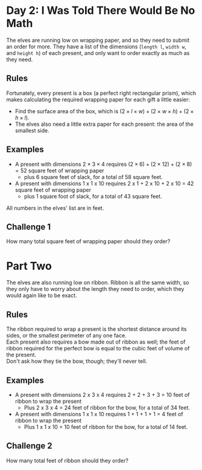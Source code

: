 # Day 2: I Was Told There Would Be No Math

The elves are running low on wrapping paper, and so they need to submit an order for more.
They have a list of the dimensions (`length l`, `width w`, and `height h`) of each present, and only want to order exactly as much as they need.

## Rules

Fortunately, every present is a box (a perfect right rectangular prism),
which makes calculating the required wrapping paper for each gift a little easier:
* Find the surface area of the box, which is $(2 \times l \times w) + (2 \times w \times h) + (2 \times h \times l)$.
* The elves also need a little extra paper for each present: the area of the smallest side.

## Examples

* A present with dimensions $2 \times 3 \times 4$ requires $(2 \times 6) + (2 \times 12) + (2 \times 8) = 52$ square feet of wrapping paper
    * plus 6 square feet of slack, for a total of 58 square feet.
* A present with dimensions 1 x 1 x 10 requires 2 x 1 + 2 x 10 + 2 x 10 = 42 square feet of wrapping paper
    * plus 1 square foot of slack, for a total of 43 square feet.

All numbers in the elves' list are in feet.

## Challenge 1

How many total square feet of wrapping paper should they order?

# Part Two

The elves are also running low on ribbon.
Ribbon is all the same width, so they only have to worry about the length they need to order, which they would again like to be exact.

## Rules

The ribbon required to wrap a present is the shortest distance around its sides,
or the smallest perimeter of any one face. <br>
Each present also requires a bow made out of ribbon as well;
the feet of ribbon required for the perfect bow is equal to the cubic feet of volume of the present. <br>
Don't ask how they tie the bow, though; they'll never tell.

## Examples

* A present with dimensions 2 x 3 x 4 requires 2 + 2 + 3 + 3 = 10 feet of ribbon to wrap the present
    * Plus 2 x 3 x 4 = 24 feet of ribbon for the bow, for a total of 34 feet.
* A present with dimensions 1 x 1 x 10 requires 1 + 1 + 1 + 1 = 4 feet of ribbon to wrap the present
    * Plus 1 x 1 x 10 = 10 feet of ribbon for the bow, for a total of 14 feet.

## Challenge 2

How many total feet of ribbon should they order?
